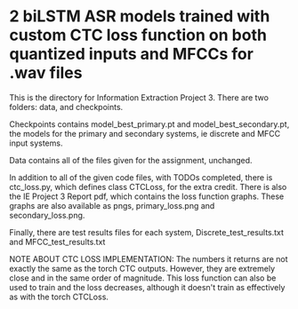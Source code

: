 # 2 biLSTM ASR models trained with custom CTC loss function on both quantized inputs and MFCCs for .wav files

This is the directory for Information Extraction Project 3.
There are two folders: data, and checkpoints.

Checkpoints contains model_best_primary.pt and model_best_secondary.pt, the models for the primary and secondary systems, ie discrete and MFCC input systems.

Data contains all of the files given for the assignment, unchanged.

In addition to all of the given code files, with TODOs completed, there is ctc_loss.py, which defines class CTCLoss, for the extra credit. There is also the IE Project 3 Report pdf, which contains the loss function graphs. These graphs are also available as pngs, primary_loss.png and secondary_loss.png.

Finally, there are test results files for each system, Discrete_test_results.txt and MFCC_test_results.txt

NOTE ABOUT CTC LOSS IMPLEMENTATION:
The numbers it returns are not exactly the same as the torch CTC outputs. However, they are extremely close and in the same order of magnitude. This loss function can also be used to train and the loss decreases, although it doesn't train as effectively as with the torch CTCLoss.
